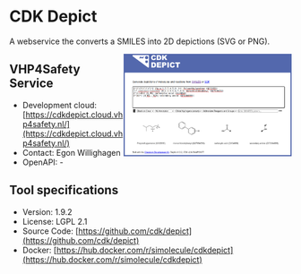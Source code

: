 # CDK Depict

A webservice the converts a SMILES into 2D depictions (SVG or PNG).

<img width="300" align="right"
     alt="screenshot of the service" 
     src="cdkdepict.png">
## VHP4Safety Service

* Development cloud: [https://cdkdepict.cloud.vhp4safety.nl/](https://cdkdepict.cloud.vhp4safety.nl/)
* Contact: Egon Willighagen
* OpenAPI: -

## Tool specifications

* Version: 1.9.2
* License: LGPL 2.1
* Source Code: [https://github.com/cdk/depict](https://github.com/cdk/depict)
* Docker: [https://hub.docker.com/r/simolecule/cdkdepict](https://hub.docker.com/r/simolecule/cdkdepict)

<script type="application/ld+json">
{
  "@context": "https://schema.org/",
  "@type": "SoftwareApplication",
  "http://purl.org/dc/terms/conformsTo": {
      "@type": "CreativeWork", "@id": "https://bioschemas.org/profiles/ComputationalTool/1.0-RELEASE"
  },
  "@id" : "https://vhp4safety.github.io/cloud/service/cdkdepict",
  "name": "CDK Depict", 
  "description": "A webservice the converts a SMILES into 2D depictions (SVG or PNG).",
  "url": "https://cdkdepict.cloud.vhp4safety.nl/",
  "softwareVersion": "1.9.2",
  "license": "https://www.gnu.org/licenses/old-licenses/lgpl-2.1.en.html"
}
</script>
